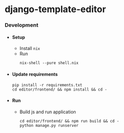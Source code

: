 # django-template-editor

### Development

* #### Setup

  * Install `nix`
  * Run
    ```buildoutcfg
    nix-shell --pure shell.nix
    ```

* #### Update requirements
    ```buildoutcfg
    pip install -r requirements.txt
    cd editor/frontend/ && npm install && cd -
    ```

* #### Run
  * Build js and run application
    ```buildoutcfg
    cd editor/frontend/ && npm run build && cd -
    python manage.py runserver
    ```